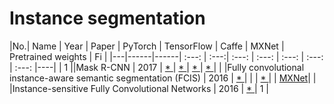 Instance segmentation
===
|No.| Name | Year | Paper | PyTorch | TensorFlow | Caffe | MXNet | Pretrained weights | Fi |
|---|------|------| :---: | :---:| :---:   |  :---:     | :---: | :---: |     :---:   |----|
| 1 ||Mask R-CNN | 2017 | [ * ](https://arxiv.org/pdf/1703.06870.pdf) | [ * ](https://github.com/facebookresearch/maskrcnn-benchmark) | [ * ](https://github.com/CharlesShang/FastMaskRCNN) | [ * ](https://github.com/facebookresearch/Detectron) | |
|Fully convolutional instance-aware semantic segmentation (FCIS) | 2016 | [ * ](https://arxiv.org/pdf/1611.07709.pdf) |  |  | [ * ](https://github.com/msracver/FCIS) |  | [MXNet](https://github.com/msracver/FCIS)|
| |Instance-sensitive Fully Convolutional Networks | 2016 | [ * ](https://arxiv.org/pdf/1603.08678.pdf) | 1 |
